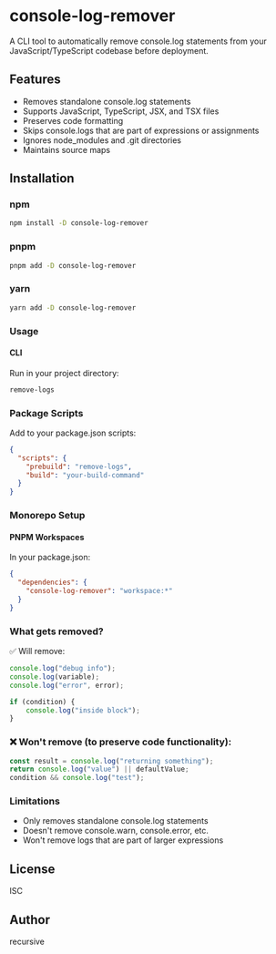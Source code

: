 # console-log-remover

A CLI tool to automatically remove console.log statements from your JavaScript/TypeScript codebase before deployment.

## Features
- Removes standalone console.log statements
- Supports JavaScript, TypeScript, JSX, and TSX files
- Preserves code formatting
- Skips console.logs that are part of expressions or assignments
- Ignores node_modules and .git directories
- Maintains source maps

## Installation

### npm
```bash
npm install -D console-log-remover
```

### pnpm
```bash
pnpm add -D console-log-remover
```

### yarn
```bash
yarn add -D console-log-remover
``` 

### Usage
#### CLI
Run in your project directory:
```bash
remove-logs
```

### Package Scripts
Add to your package.json scripts:

```json
{
  "scripts": {
    "prebuild": "remove-logs",
    "build": "your-build-command"
  }
}
```

### Monorepo Setup
#### PNPM Workspaces
In your package.json:

```json
{
  "dependencies": {
    "console-log-remover": "workspace:*"
  }
}
```

### What gets removed?
✅ Will remove:
```javascript
console.log("debug info");
console.log(variable);
console.log("error", error);

if (condition) {
    console.log("inside block");
}
```


### ❌ Won't remove (to preserve code functionality):
```javascript
const result = console.log("returning something");
return console.log("value") || defaultValue;
condition && console.log("test");
```

### Limitations

* Only removes standalone console.log statements
* Doesn't remove console.warn, console.error, etc.
* Won't remove logs that are part of larger expressions


## License
ISC
## Author
recursive